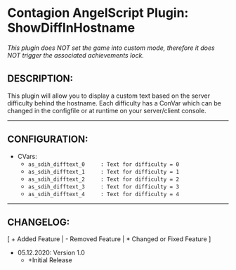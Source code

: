 # Contagion AngelScript Plugin: ShowDiffInHostname
###### This plugin does NOT set the game into custom mode, therefore it does NOT trigger the associated achievements lock.

## DESCRIPTION:

This plugin will allow you to display a custom text based on the server difficulty behind the hostname.
Each difficulty has a ConVar which can be changed in the configfile or at runtime on your server/client console.

---
## CONFIGURATION:

* CVars:
  * ```as_sdih_difftext_0     : Text for difficulty = 0```
  * ```as_sdih_difftext_1     : Text for difficulty = 1```
  * ```as_sdih_difftext_2     : Text for difficulty = 2```
  * ```as_sdih_difftext_3     : Text for difficulty = 3```
  * ```as_sdih_difftext_4     : Text for difficulty = 4```

---
## CHANGELOG:
[ + Added Feature | - Removed Feature | * Changed or Fixed Feature ]

* 05.12.2020: Version 1.0
  + +Initial Release
